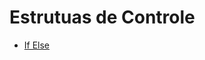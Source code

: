 # Estrutuas de Controle

* [If Else](https://github.com/robsonoduarte/learn-go/blob/master/curso-golang/go-fundamentos/primeiro/primeiro.go)
